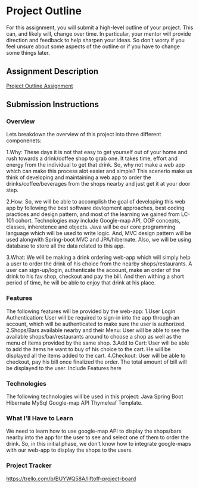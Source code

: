 # Project Outline
For this assignment, you will submit a high-level outline of your project. This can, and likely will, change over time. In particular, your mentor will provide direction and feedback to help sharpen your ideas. So don't worry if you feel unsure about some aspects of the outline or if you have to change some things later.

## Assignment Description
[Project Outline Assignment](https://education.launchcode.org/liftoff/modules/assignments/project-outline)

## Submission Instructions

### Overview
Lets breakdown the overview of this project into three different componenets:

1.Why:
These days it is not that easy to get yourself out of your home and rush towards a drink/coffee shop to grab one. It takes time, effort and energy from the individual to get that drink. So, why not make a web app which can make this process alot easier and simple? This scenerio make us think of developing and maintaining a web app to order the drinks/coffee/beverages from the shops nearby and just get it at your door step. 

2.How:
So, we will be able to accomplish the goal of developing this web app by following the best software devlopment approaches, best coding practices and design pattern, and most of the learning we gained from LC-101 cohort. Technologies may include Google-map API, OOP concepts, classes, inheretence and objects. Java will be our core programming language which will be used to write logic. And, MVC design pattern will be used alongwith Spring-boot MVC and JPA/hibernate. Also, we will be using database to store all the data related to this app.

3.What:
We will be making a drink ordering web-app which will simply help a user to order the drink of his choice from the nearby shops/restaurants. A user can sign-up/login, authenticate the acoount, make an order of the drink to his fav shop, checkout and pay the bill. And then withing a short period of time, he will be able to enjoy that drink at his place.


### Features
The following features will be provided by the web-app:
1.User Login Authentication:
User will be required to sign-in into the app through an account, which will be authenticated to make sure the user is authorized.
2.Shops/Bars available nearby and their Menu:
User will be able to see the available shops/bar/restaurants around to choose a shop as well as the menu of items provided by the same shop.
3.Add to Cart:
User will be able to add the items he want to buy of his choice to the cart. He will be displayed all the items added to the cart.
4.Checkout:
User will be able to checkout, pay his bill once finalized the order. The total amount of bill will be displayed to the user.
Include Features here


### Technologies
The following technologies will be used in this project:
Java
Spring Boot
Hibernate
MySql
Google-map API
Thymeleaf Template.


### What I'll Have to Learn
We need to learn how to use google-map API to display the shops/bars nearby into the app for the user to see and select one of them to order the drink.
So, in this initial phase, we don't know how to integrate google-maps with our web-app to display the shops to the users.


### Project Tracker
https://trello.com/b/BUYWQ58A/liftoff-project-board
